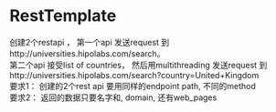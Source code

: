 # RestTemplate

创建2个restapi ， 第一个api 发送request 到http://universities.hipolabs.com/search。  
第二个api 接受list of countries， 然后用multithreading 发送request 到http://universities.hipolabs.com/search?country=United+Kingdom  
要求1： 创建的2个rest api 要用同样的endpoint path, 不同的method  
要求2： 返回的数据只要名字和, domain, 还有web_pages  
